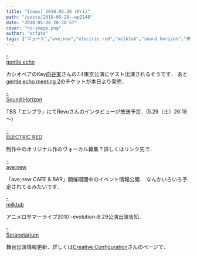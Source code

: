 ```yaml
---
title: "[news] 2010.05.28 (Fri)"
path: "/posts/2010-05-28--wp2148"
date: "2010-05-28 20:38:57"
cover: "no-image.png"
author: "stfate"
tags: ["ニュース","ave;new","electric red","milktub","sound horizon","伊藤賢治","結月そら"]
---
```


<style type="text/css">
<!--
p {white-space: pre-wrap};
-->
</style>

<a class="topics" href="http://www.gentleecho.net/info.html" target="_blank">- gentle echo</a>
<div class="news">カシオペアのKey<a href="http://mukaiya.cocolog-nifty.com/mukaiya/" target="_blank">向谷実</a>さんの7.4東京公演にゲスト出演されるそうです．
あと<a href="http://eplus.jp/sys/T1U90P006001P0050001P002039973P0030001P0007" target="_blank">gentle echo meeting 2</a>のチケットが本日より発売．</div>

<a class="topics" href="http://www.soundhorizon.com/information/index.html#100527" target="_blank">- Sound Horizon</a>
<div class="news">TBS「エンプラ」にてRevoさんのインタビューが放送予定．(5.29（土）26:18～)</div>

<a class="topics" href="http://electricred.jp/" target="_blank">- ELECTRIC RED</a>
<div class="news">制作中のオリジナル作のヴォーカル募集？詳しくはリンク先で．</div>

<a class="topics" href="http://www.avenew.jp/top.html" target="_blank">- ave;new</a>
<div class="news">「ave;new CAFE & BAR」開催期間中のイベント情報公開．
なんかいろいろ予定されてるみたいです．</div>

<a class="topics" href="http://www.milktub.com/" target="_blank">- milktub</a>
<div class="news">アニメロサマーライブ2010 -evolution-8.29公演出演告知．</div>

<a class="topics" href="http://soranetarium.com/" target="_blank">- Soranetarium</a>
<div class="news">舞台出演情報更新．詳しくは<a href="http://www.c2-project.com/c2_project_info.html#" target="_blank">Creative Configuration</a>さんのページで．</div>
